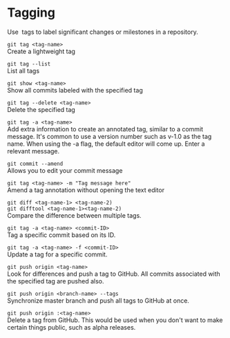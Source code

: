 # Tagging

Use  tags to label significant changes or milestones in a repository.

`git tag <tag-name>` <br>
Create a lightweight tag

`git tag --list` <br>
List all tags

`git show <tag-name>` <br>
Show all commits labeled with the specified tag

`git tag --delete <tag-name>` <br>
Delete the specified tag

`git tag -a <tag-name>` <br>
Add extra information to create an annotated tag, similar to a commit message. It's common to use a version number such as v-1.0 as the tag name. When using the -a flag, the default editor will come up. Enter a relevant message.

`git commit --amend` <br>
Allows you to edit your commit message

`git tag <tag-name> -m "Tag message here"` <br>
Amend a tag annotation without opening the text editor

`git diff <tag-name-1> <tag-name-2)` <br>
`git difftool <tag-name-1><tag-name-2)` <br>
Compare the difference between multiple tags.

`git tag -a <tag-name> <commit-ID>` <br>
Tag a specific commit based on its ID.

`git tag -a <tag-name> -f <commit-ID>` <br>
Update a tag for a specific commit.

`git push origin <tag-name>` <br>
Look for differences and push a tag to GitHub. All commits associated with the specified tag are pushed also.

`git push origin <branch-name> --tags` <br>
Synchronize master branch and push all tags to GitHub at once.

`git push origin :<tag-name>` <br>
Delete a tag from GitHub. This would be used when you don't want to make certain things public, such as alpha releases.
